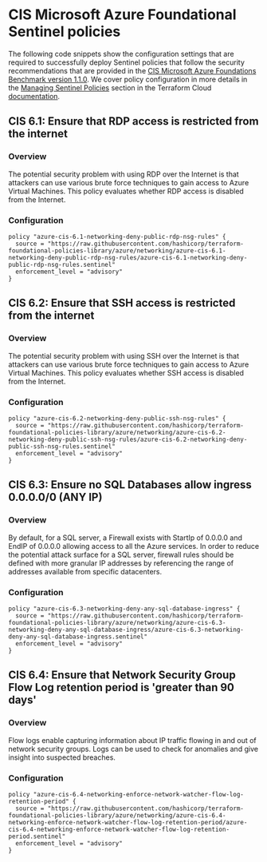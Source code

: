 #  CIS Microsoft Azure Foundational Sentinel policies

The following code snippets show the configuration settings that are required to successfully deploy Sentinel policies that follow the security recommendations that are provided in the [CIS Microsoft Azure Foundations Benchmark version 1.1.0](https://www.cisecurity.org/benchmark/azure/). We cover policy configuration in more details in the [Managing Sentinel Policies](https://www.terraform.io/docs/cloud/sentinel/manage-policies.html) section in the Terraform Cloud [documentation](https://www.terraform.io/docs/cloud/index.html).

## CIS 6.1: Ensure that RDP access is restricted from the internet

### Overview
The potential security problem with using RDP over the Internet is that attackers can use various brute force techniques to gain access to Azure Virtual Machines. This policy evaluates whether RDP access is disabled from the Internet.

### Configuration

```hcl
policy "azure-cis-6.1-networking-deny-public-rdp-nsg-rules" {
  source = "https://raw.githubusercontent.com/hashicorp/terraform-foundational-policies-library/azure/networking/azure-cis-6.1-networking-deny-public-rdp-nsg-rules/azure-cis-6.1-networking-deny-public-rdp-nsg-rules.sentinel"
  enforcement_level = "advisory"
}
```

## CIS 6.2: Ensure that SSH access is restricted from the internet

### Overview
The potential security problem with using SSH over the Internet is that attackers can use various brute force techniques to gain access to Azure Virtual Machines. This policy evaluates whether SSH access is disabled from the Internet.

### Configuration

```hcl
policy "azure-cis-6.2-networking-deny-public-ssh-nsg-rules" {
  source = "https://raw.githubusercontent.com/hashicorp/terraform-foundational-policies-library/azure/networking/azure-cis-6.2-networking-deny-public-ssh-nsg-rules/azure-cis-6.2-networking-deny-public-ssh-nsg-rules.sentinel"
  enforcement_level = "advisory"
}
```

## CIS 6.3: Ensure no SQL Databases allow ingress 0.0.0.0/0 (ANY IP)

### Overview
By default, for a SQL server, a Firewall exists with StartIp of 0.0.0.0 and EndIP of 0.0.0.0 allowing access to all the Azure services. In order to reduce the potential attack surface for a SQL server, firewall rules should be defined with more granular IP addresses by referencing the range of addresses available from specific datacenters.

### Configuration

```hcl
policy "azure-cis-6.3-networking-deny-any-sql-database-ingress" {
  source = "https://raw.githubusercontent.com/hashicorp/terraform-foundational-policies-library/azure/networking/azure-cis-6.3-networking-deny-any-sql-database-ingress/azure-cis-6.3-networking-deny-any-sql-database-ingress.sentinel"
  enforcement_level = "advisory"
}
```

## CIS 6.4: Ensure that Network Security Group Flow Log retention period is 'greater than 90 days'

### Overview
Flow logs enable capturing information about IP traffic flowing in and out of network security groups. Logs can be used to check for anomalies and give insight into suspected breaches.

### Configuration

```hcl
policy "azure-cis-6.4-networking-enforce-network-watcher-flow-log-retention-period" {
  source = "https://raw.githubusercontent.com/hashicorp/terraform-foundational-policies-library/azure/networking/azure-cis-6.4-networking-enforce-network-watcher-flow-log-retention-period/azure-cis-6.4-networking-enforce-network-watcher-flow-log-retention-period.sentinel"
  enforcement_level = "advisory"
}
```
